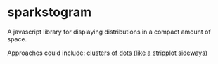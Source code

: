 # sparkstogram
A javascript library for displaying distributions in a compact amount of space.

Approaches could include:
[clusters of dots (like a stripplot sideways)](http://stanford.edu/~mwaskom/software/seaborn/examples/scatterplot_categorical.html)
